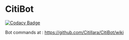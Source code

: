 # CitiBot

[![Codacy Badge](https://api.codacy.com/project/badge/Grade/61b8a386fdf3425faa1515fe7731920c)](https://www.codacy.com/app/Citillara/CitiBot?utm_source=github.com&utm_medium=referral&utm_content=Citillara/CitiBot&utm_campaign=badger)

Bot commands at : https://github.com/Citillara/CitiBot/wiki
